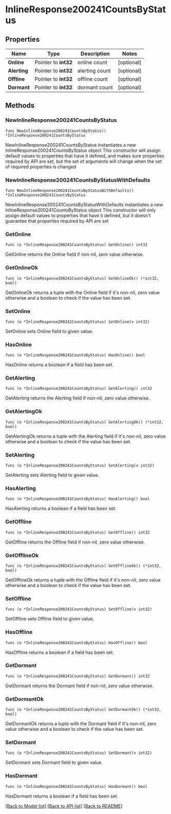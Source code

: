 # InlineResponse200241CountsByStatus

## Properties

Name | Type | Description | Notes
------------ | ------------- | ------------- | -------------
**Online** | Pointer to **int32** | online count | [optional] 
**Alerting** | Pointer to **int32** | alerting count | [optional] 
**Offline** | Pointer to **int32** | offline count | [optional] 
**Dormant** | Pointer to **int32** | dormant count | [optional] 

## Methods

### NewInlineResponse200241CountsByStatus

`func NewInlineResponse200241CountsByStatus() *InlineResponse200241CountsByStatus`

NewInlineResponse200241CountsByStatus instantiates a new InlineResponse200241CountsByStatus object
This constructor will assign default values to properties that have it defined,
and makes sure properties required by API are set, but the set of arguments
will change when the set of required properties is changed

### NewInlineResponse200241CountsByStatusWithDefaults

`func NewInlineResponse200241CountsByStatusWithDefaults() *InlineResponse200241CountsByStatus`

NewInlineResponse200241CountsByStatusWithDefaults instantiates a new InlineResponse200241CountsByStatus object
This constructor will only assign default values to properties that have it defined,
but it doesn't guarantee that properties required by API are set

### GetOnline

`func (o *InlineResponse200241CountsByStatus) GetOnline() int32`

GetOnline returns the Online field if non-nil, zero value otherwise.

### GetOnlineOk

`func (o *InlineResponse200241CountsByStatus) GetOnlineOk() (*int32, bool)`

GetOnlineOk returns a tuple with the Online field if it's non-nil, zero value otherwise
and a boolean to check if the value has been set.

### SetOnline

`func (o *InlineResponse200241CountsByStatus) SetOnline(v int32)`

SetOnline sets Online field to given value.

### HasOnline

`func (o *InlineResponse200241CountsByStatus) HasOnline() bool`

HasOnline returns a boolean if a field has been set.

### GetAlerting

`func (o *InlineResponse200241CountsByStatus) GetAlerting() int32`

GetAlerting returns the Alerting field if non-nil, zero value otherwise.

### GetAlertingOk

`func (o *InlineResponse200241CountsByStatus) GetAlertingOk() (*int32, bool)`

GetAlertingOk returns a tuple with the Alerting field if it's non-nil, zero value otherwise
and a boolean to check if the value has been set.

### SetAlerting

`func (o *InlineResponse200241CountsByStatus) SetAlerting(v int32)`

SetAlerting sets Alerting field to given value.

### HasAlerting

`func (o *InlineResponse200241CountsByStatus) HasAlerting() bool`

HasAlerting returns a boolean if a field has been set.

### GetOffline

`func (o *InlineResponse200241CountsByStatus) GetOffline() int32`

GetOffline returns the Offline field if non-nil, zero value otherwise.

### GetOfflineOk

`func (o *InlineResponse200241CountsByStatus) GetOfflineOk() (*int32, bool)`

GetOfflineOk returns a tuple with the Offline field if it's non-nil, zero value otherwise
and a boolean to check if the value has been set.

### SetOffline

`func (o *InlineResponse200241CountsByStatus) SetOffline(v int32)`

SetOffline sets Offline field to given value.

### HasOffline

`func (o *InlineResponse200241CountsByStatus) HasOffline() bool`

HasOffline returns a boolean if a field has been set.

### GetDormant

`func (o *InlineResponse200241CountsByStatus) GetDormant() int32`

GetDormant returns the Dormant field if non-nil, zero value otherwise.

### GetDormantOk

`func (o *InlineResponse200241CountsByStatus) GetDormantOk() (*int32, bool)`

GetDormantOk returns a tuple with the Dormant field if it's non-nil, zero value otherwise
and a boolean to check if the value has been set.

### SetDormant

`func (o *InlineResponse200241CountsByStatus) SetDormant(v int32)`

SetDormant sets Dormant field to given value.

### HasDormant

`func (o *InlineResponse200241CountsByStatus) HasDormant() bool`

HasDormant returns a boolean if a field has been set.


[[Back to Model list]](../README.md#documentation-for-models) [[Back to API list]](../README.md#documentation-for-api-endpoints) [[Back to README]](../README.md)


